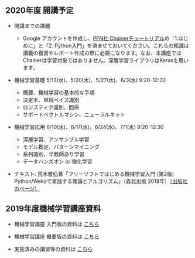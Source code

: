 ## 2020年度 開講予定

- 開講までの課題
  - Google アカウントを作成し、<a href="https://tutorials.chainer.org/ja/tutorial.html">PFN社 Chainerチュートリアル</a>の「1.はじめに」と「2. Python入門」を済ませておいてください。これらの知識は講義の復習やレポート作成の際に必要になります。なお、本講座ではChainerは学習対象ではありません。深層学習ライブラリはKerasを用います。

- 機械学習基礎  5/13(水)、5/20(水)、5/27(水)、6/3(水) 9:20-12:30
  - 概要、機械学習の基本的な手順
  - 決定木、単純ベイズ識別
  - ロジスティク識別、回帰
  - サポートベクトルマシン、ニューラルネット

- 機械学習応用  6/10(水)、6/17(水)、6/24(水)、7/1(水) 9:20-12:30
  - 深層学習、アンサンブル学習
  - モデル推定、パターンマイニング
  - 系列識別、半教師あり学習
  - データハンズオン or 強化学習

- テキスト: 荒木雅弘著「フリーソフトではじめる機械学習入門 (第2版) Python/Wekaで実践する理論とアルゴリズム」（森北出版 2018年）<a href="https://www.morikita.co.jp/books/book/3274">（出版社のページ）</a>

## 2019年度機械学習講座資料

* 機械学習講座 入門版の資料は
<a href="https://github.com/MasahiroAraki/MLCourse/tree/master/nyuumon">こちら</a>

* 機械学習講座 概要版の資料は
<a href="https://github.com/MasahiroAraki/MLCourse/tree/master/gaiyou">こちら</a>

* 実施済みの講習等の資料は
<a href="https://github.com/MasahiroAraki/MLCourse/tree/master/archive">こちら</a>
